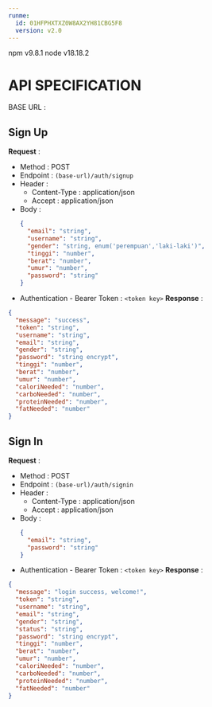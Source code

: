 ```yaml
---
runme:
  id: 01HFPHXTXZ0W8AX2YH81CBG5F8
  version: v2.0
---
```


npm v9.8.1
node v18.18.2

# **API SPECIFICATION**

BASE URL :

## **Sign Up**

**Request** :

- Method : POST
- Endpoint : `(base-url)/auth/signup`
- Header :
  - Content-Type : application/json
  - Accept : application/json
- Body :
  ```json
  {
    "email": "string",
    "username": "string",
    "gender": "string, enum('perempuan','laki-laki')",
    "tinggi": "number",
    "berat": "number",
    "umur": "number",
    "password": "string"
  }
  ```
- Authentication - Bearer Token : `<token key>`
  **Response** :

```json
{
  "message": "success",
  "token": "string",
  "username": "string",
  "email": "string",
  "gender": "string",
  "password": "string encrypt",
  "tinggi": "number",
  "berat": "number",
  "umur": "number",
  "caloriNeeded": "number",
  "carboNeeded": "number",
  "proteinNeeded": "number",
  "fatNeeded": "number"
}
```

## **Sign In**

**Request** :

- Method : POST
- Endpoint : `(base-url)/auth/signin`
- Header :
  - Content-Type : application/json
  - Accept : application/json
- Body :
  ```json
  {
    "email": "string",
    "password": "string"
  }
  ```
- Authentication - Bearer Token : `<token key>`
  **Response** :

```json
{
  "message": "login success, welcome!",
  "token": "string",
  "username": "string",
  "email": "string",
  "gender": "string",
  "status": "string",
  "password": "string encrypt",
  "tinggi": "number",
  "berat": "number",
  "umur": "number",
  "caloriNeeded": "number",
  "carboNeeded": "number",
  "proteinNeeded": "number",
  "fatNeeded": "number"
}
```
